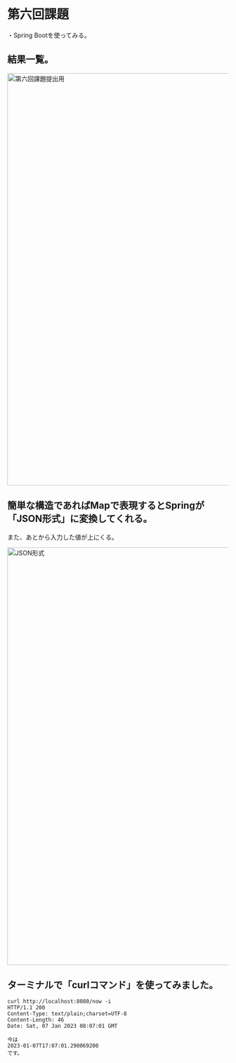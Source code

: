 # 第六回課題
・Spring Bootを使ってみる。

## 結果一覧。

<img width="939" alt="第六回課題提出用" src="https://user-images.githubusercontent.com/120367482/211142428-6e127d41-1401-4184-94a7-62d4d9256c30.png">


## 簡単な構造であればMapで表現するとSpringが「JSON形式」に変換してくれる。
また、あとから入力した値が上にくる。

<img width="951" alt="JSON形式" src="https://user-images.githubusercontent.com/120367482/211142451-88d097e0-bdf3-4782-953f-fc483976d6f9.png">


## ターミナルで「curlコマンド」を使ってみました。
```
curl http://localhost:8080/now -i
HTTP/1.1 200
Content-Type: text/plain;charset=UTF-8
Content-Length: 46
Date: Sat, 07 Jan 2023 08:07:01 GMT

今は
2023-01-07T17:07:01.290069200
です。
```